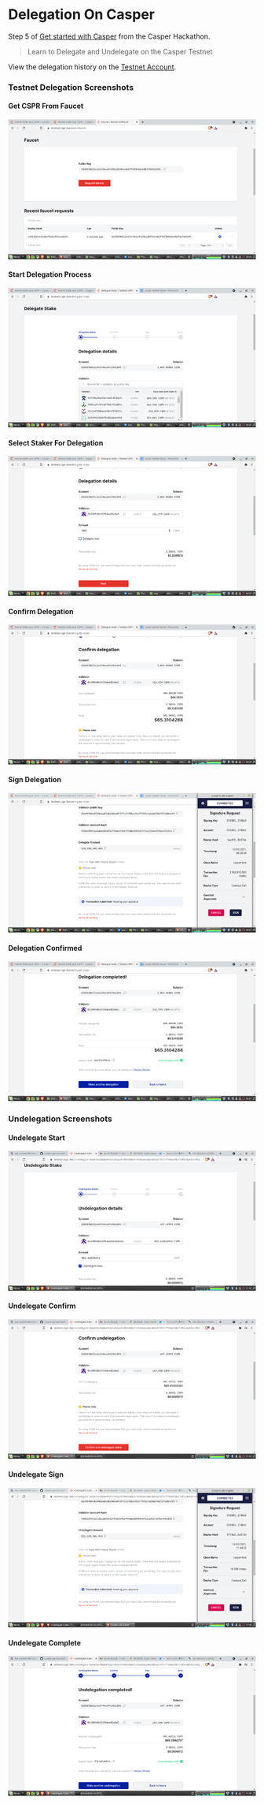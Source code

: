 # Delegation On Casper

Step 5 of [Get started with Casper](https://gitcoin.co/issue/casper-network/gitcoin-hackathon/29/100026611) from the Casper Hackathon.

> Learn to Delegate and Undelegate on the Casper Testnet

View the delegation history on the [Testnet Account](https://testnet.cspr.live/account/0103838821cdc349eae9423b128984add297653b866b00d7d196b5650ce32740a5).

### Testnet Delegation Screenshots

#### Get CSPR From Faucet
![4-faucet-start](https://github.com/ben-razor/casper-get-started/blob/main/5-casper-delegation/img-task-5/4-faucet-start.png)

#### Start Delegation Process
![5-delegate-start](https://github.com/ben-razor/casper-get-started/blob/main/5-casper-delegation/img-task-5/5-delegate-start.png)

#### Select Staker For Delegation
![6-delegation-details.png](https://github.com/ben-razor/casper-get-started/blob/main/5-casper-delegation/img-task-5/6-delegation-details.png)

#### Confirm Delegation
![7-confirm-delegation.png](https://github.com/ben-razor/casper-get-started/blob/main/5-casper-delegation/img-task-5/7-confirm-delegation.png)

#### Sign Delegation
![8-delegate-sign.png](https://github.com/ben-razor/casper-get-started/blob/main/5-casper-delegation/img-task-5/8-delegate-sign.png)

#### Delegation Confirmed
![9-delegate-complete.png](https://github.com/ben-razor/casper-get-started/blob/main/5-casper-delegation/img-task-5/9-delegate-complete.png)

### Undelegation Screenshots

#### Undelegate Start
![Undelegate Start](https://github.com/ben-razor/casper-get-started/blob/main/5-casper-delegation/img-task-5/11-undelegate-start.png)

#### Undelegate Confirm
![Undelegate Confirm](https://github.com/ben-razor/casper-get-started/blob/main/5-casper-delegation/img-task-5/12-confirm-undelegate.png)

#### Undelegate Sign
![Undelegate Sign](https://github.com/ben-razor/casper-get-started/blob/main/5-casper-delegation/img-task-5/13-sign-undelegate.png)

#### Undelegate Complete
![Undelegate Complete](https://github.com/ben-razor/casper-get-started/blob/main/5-casper-delegation/img-task-5/14-undelegation-completed.png)
